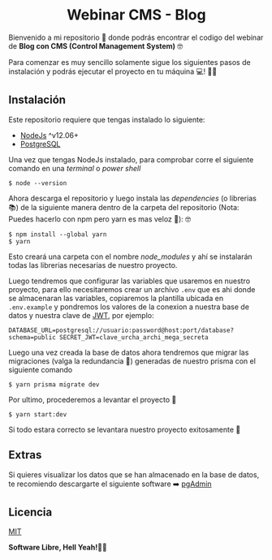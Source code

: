 # <div align="center">Webinar CMS - Blog</div>

Bienvenido a mi repositorio 📂️ donde podrás encontrar el codigo del webinar de **Blog con CMS (Control Management System)** 🤓️

Para comenzar es muy sencillo solamente sigue los siguientes pasos de instalación y podrás ejecutar el proyecto en tu máquina 💻️! 🤩️🤩️

## Instalación

Este repositorio requiere que tengas instalado lo siguiente:

- [NodeJs](https://nodejs.org/es/) ^v12.06+
- [PostgreSQL](https://www.postgresql.org/download/)

Una vez que tengas NodeJs instalado, para comprobar corre el siguiente comando en una _terminal_ o _power shell_

```
$ node --version
```

Ahora descarga el repositorio y luego instala las _dependencies_ (o librerias 📚) de la siguiente manera dentro de la carpeta del repositorio (Nota: Puedes hacerlo con npm pero yarn es mas veloz 🚀): 🤓️

```
$ npm install --global yarn
$ yarn
```

Esto creará una carpeta con el nombre _node_modules_ y ahí se instalarán todas las librerias necesarias de nuestro proyecto.

Luego tendremos que configurar las variables que usaremos en nuestro proyecto, para ello necesitaremos crear un archivo `.env` que es ahi donde se almacenaran las variables, copiaremos la plantilla ubicada en `.env.example` y pondremos los valores de la conexion a nuestra base de datos y nuestra clave de [JWT](https://jwt.io), por ejemplo:

```
DATABASE_URL=postgresql://usuario:password@host:port/database?schema=public SECRET_JWT=clave_urcha_archi_mega_secreta
```

Luego una vez creada la base de datos ahora tendremos que migrar las migraciones (valga la redundancia 🤪) generadas de nuestro prisma con el siguiente comando

```
$ yarn prisma migrate dev
```

Por ultimo, procederemos a levantar el proyecto 🚀

```
$ yarn start:dev
```

Si todo estara correcto se levantara nuestro proyecto exitosamente 🥳

## Extras

Si quieres visualizar los datos que se han almacenado en la base de datos, te recomiendo descargarte el siguiente software ➡️ [pgAdmin](https://www.pgadmin.org/)

## Licencia

[MIT](https://opensource.org/licenses/MIT)

**Software Libre, Hell Yeah!🤙️🤙️**
